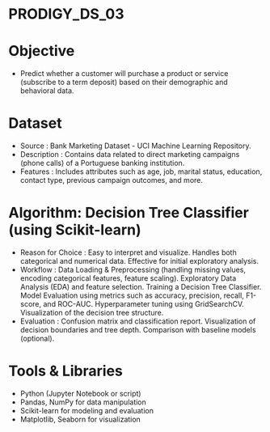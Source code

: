 # PRODIGY_DS_03
# Objective
- Predict whether a customer will purchase a product or service (subscribe to a term deposit) based on their demographic and behavioral data.
# Dataset 
- Source : Bank Marketing Dataset - UCI Machine Learning Repository.
- Description : Contains data related to direct marketing campaigns (phone calls) of a Portuguese banking institution.
- Features : Includes attributes such as age, job, marital status, education, contact type, previous campaign outcomes, and more.
# Algorithm: Decision Tree Classifier (using Scikit-learn)
- Reason for Choice :
  Easy to interpret and visualize.
  Handles both categorical and numerical data.
  Effective for initial exploratory analysis.
 - Workflow :
Data Loading & Preprocessing (handling missing values, encoding categorical features, feature scaling).
Exploratory Data Analysis (EDA) and feature selection.
Training a Decision Tree Classifier.
Model Evaluation using metrics such as accuracy, precision, recall, F1-score, and ROC-AUC.
Hyperparameter tuning using GridSearchCV.
Visualization of the decision tree structure.
- Evaluation :
Confusion matrix and classification report.
Visualization of decision boundaries and tree depth.
Comparison with baseline models (optional).
# Tools & Libraries
- Python (Jupyter Notebook or script)
- Pandas, NumPy for data manipulation
- Scikit-learn for modeling and evaluation
- Matplotlib, Seaborn for visualization
